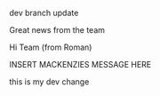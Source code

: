 dev branch update

Great news from the team

Hi Team (from Roman)

INSERT MACKENZIES MESSAGE HERE

this is my dev change
